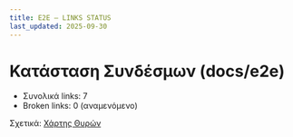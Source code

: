```yaml
---
title: E2E — LINKS STATUS
last_updated: 2025-09-30
---
```


# Κατάσταση Συνδέσμων (docs/e2e)

- Συνολικά links: 7
- Broken links: 0 (αναμενόμενο)

Σχετικά: [Χάρτης Θυρών](./PORTS-MAP.md)
